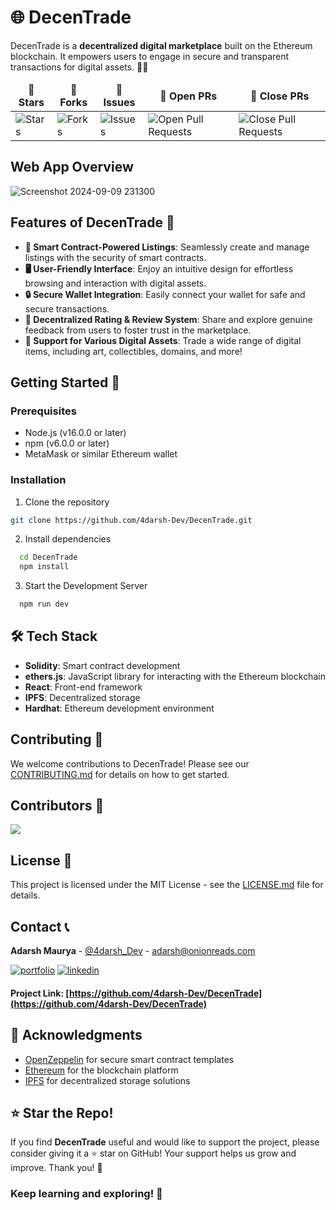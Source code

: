 # 🌐 DecenTrade

DecenTrade is a **decentralized digital marketplace** built on the Ethereum blockchain. It empowers users to engage in secure and transparent transactions for digital assets. 💎✨

<table align="center">
    <thead align="center">
        <tr border: 2px;>
            <td><b>🌟 Stars</b></td>
            <td><b>🍴 Forks</b></td>
            <td><b>🐛 Issues</b></td>
            <td><b>🔔 Open PRs</b></td>
            <td><b>🔕 Close PRs</b></td>
        </tr>
     </thead>
    <tbody>
         <tr>
            <td><img alt="Stars" src="https://img.shields.io/github/stars/4darsh-Dev/DecenTrade?style=flat&logo=github"/></td>
             <td><img alt="Forks" src="https://img.shields.io/github/forks/4darsh-Dev/DecenTrade?style=flat&logo=github"/></td>
            <td><img alt="Issues" src="https://img.shields.io/github/issues/4darsh-Dev/DecenTrade?style=flat&logo=github"/></td>
            <td><img alt="Open Pull Requests" src="https://img.shields.io/github/issues-pr/4darsh-Dev/DecenTrade?style=flat&logo=github"/></td>
           <td><img alt="Close Pull Requests" src="https://img.shields.io/github/issues-pr-closed/4darsh-Dev/DecenTrade?style=flat&color=critical&logo=github"/></td>
        </tr>
    </tbody>
</table>

## Web App Overview
![Screenshot 2024-09-09 231300](https://github.com/user-attachments/assets/bcc65b91-3104-486f-8f54-f895ed43720e)


## Features of DecenTrade 🌟

- **🤖 Smart Contract-Powered Listings**: Seamlessly create and manage listings with the security of smart contracts.
- **🖥️ User-Friendly Interface**: Enjoy an intuitive design for effortless browsing and interaction with digital assets.
- **🔒 Secure Wallet Integration**: Easily connect your wallet for safe and secure transactions.
- **🌟 Decentralized Rating & Review System**: Share and explore genuine feedback from users to foster trust in the marketplace.
- **🎨 Support for Various Digital Assets**: Trade a wide range of digital items, including art, collectibles, domains, and more!

## Getting Started 🚀 

### Prerequisites

- Node.js (v16.0.0 or later)
- npm (v6.0.0 or later)
- MetaMask or similar Ethereum wallet

### Installation

1. Clone the repository
```bash
git clone https://github.com/4darsh-Dev/DecenTrade.git
```
2. Install dependencies
```bash
  cd DecenTrade
  npm install
```
3. Start the Development Server
```bash
  npm run dev
```

## 🛠️ Tech Stack

- **Solidity**: Smart contract development
- **ethers.js**: JavaScript library for interacting with the Ethereum blockchain
- **React**: Front-end framework
- **IPFS**: Decentralized storage
- **Hardhat**: Ethereum development environment

## Contributing 🤝

We welcome contributions to DecenTrade! Please see our [CONTRIBUTING.md](CONTRIBUTING.md) for details on how to get started.


## Contributors 🤩
<img src="https://contrib.rocks/image?repo=4darsh-Dev/DecenTrade" />


## License 📜

This project is licensed under the MIT License - see the [LICENSE.md](LICENSE.md) file for details.

## Contact 📞

**Adarsh Maurya** - [@4darsh_Dev](https://twitter.com/4darsh_Dev) - adarsh@onionreads.com

[![portfolio](https://img.shields.io/badge/my_portfolio-000?style=for-the-badge&logo=ko-fi&logoColor=white)](https://adarshmaurya.onionreads.com/)
[![linkedin](https://img.shields.io/badge/linkedin-0A66C2?style=for-the-badge&logo=linkedin&logoColor=white)](https://www.linkedin.com/in/adarsh-maurya-dev/)

#### Project Link: [https://github.com/4darsh-Dev/DecenTrade](https://github.com/4darsh-Dev/DecenTrade)

## 🙏 Acknowledgments

- [OpenZeppelin](https://openzeppelin.com/) for secure smart contract templates
- [Ethereum](https://ethereum.org/) for the blockchain platform
- [IPFS](https://ipfs.io/) for decentralized storage solutions

## ⭐ Star the Repo!

If you find **DecenTrade** useful and would like to support the project, please consider giving it a ⭐ star on GitHub! Your support helps us grow and improve. Thank you! 🙌

### Keep learning and exploring! 🚀
